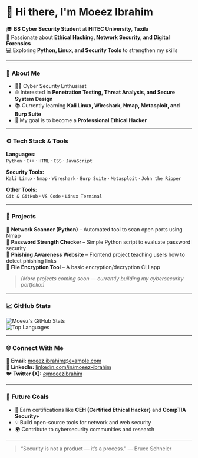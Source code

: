 # 👋 Hi there, I'm Moeez Ibrahim  

🎓 **BS Cyber Security Student** at **HITEC University, Taxila**  
🔐 Passionate about **Ethical Hacking, Network Security, and Digital Forensics**  
💻 Exploring **Python, Linux, and Security Tools** to strengthen my skills  

---

### 🧠 **About Me**
- 🧑‍💻 Cyber Security Enthusiast  
- 🌐 Interested in **Penetration Testing, Threat Analysis, and Secure System Design**  
- 📚 Currently learning **Kali Linux, Wireshark, Nmap, Metasploit, and Burp Suite**  
- 🚀 My goal is to become a **Professional Ethical Hacker**  

---

### ⚙️ **Tech Stack & Tools**
**Languages:**  
`Python` · `C++` · `HTML` · `CSS` · `JavaScript`  

**Security Tools:**  
`Kali Linux` · `Nmap` · `Wireshark` · `Burp Suite` · `Metasploit` · `John the Ripper`  

**Other Tools:**  
`Git & GitHub` · `VS Code` · `Linux Terminal`  

---

### 🧩 **Projects**
🔹 **Network Scanner (Python)** – Automated tool to scan open ports using Nmap  
🔹 **Password Strength Checker** – Simple Python script to evaluate password security  
🔹 **Phishing Awareness Website** – Frontend project teaching users how to detect phishing links  
🔹 **File Encryption Tool** – A basic encryption/decryption CLI app  

> *(More projects coming soon — currently building my cybersecurity portfolio!)*  

---

### 📈 **GitHub Stats**
![Moeez's GitHub Stats](https://github-readme-stats.vercel.app/api?username=moeezibrahim&show_icons=true&theme=tokyonight)  
![Top Languages](https://github-readme-stats.vercel.app/api/top-langs/?username=moeezibrahim&layout=compact&theme=tokyonight)

---

### 🌐 **Connect With Me**
📧 **Email:** [moeez.ibrahim@example.com](mailto:moeez.ibrahim@example.com)  
💼 **LinkedIn:** [linkedin.com/in/moeez-ibrahim](https://linkedin.com/in/moeez-ibrahim)  
🐦 **Twitter (X):** [@moeezibrahim](https://x.com/moeezibrahim)

---

### 🧭 **Future Goals**
- 🥇 Earn certifications like **CEH (Certified Ethical Hacker)** and **CompTIA Security+**  
- 💡 Build open-source tools for network and web security  
- 🌍 Contribute to cybersecurity communities and research  

---

> “Security is not a product — it’s a process.” — Bruce Schneier  

